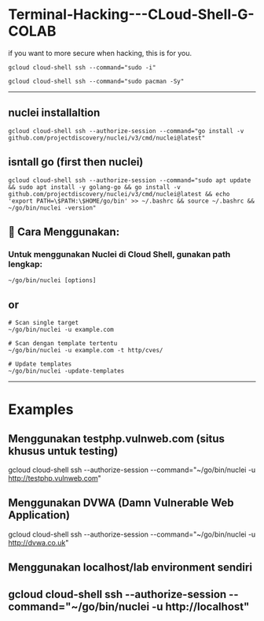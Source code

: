 # Terminal-Hacking---CLoud-Shell-G-COLAB
if you want to more secure when hacking, this is for you. 

```ad-quote
gcloud cloud-shell ssh --command="sudo -i"
```
```
gcloud cloud-shell ssh --command="sudo pacman -Sy"
```
---
## nuclei installaltion
  ```
gcloud cloud-shell ssh --authorize-session --command="go install -v github.com/projectdiscovery/nuclei/v3/cmd/nuclei@latest"
```
## isntall go (first then nuclei)
```
gcloud cloud-shell ssh --authorize-session --command="sudo apt update && sudo apt install -y golang-go && go install -v github.com/projectdiscovery/nuclei/v3/cmd/nuclei@latest && echo 'export PATH=\$PATH:\$HOME/go/bin' >> ~/.bashrc && source ~/.bashrc && ~/go/bin/nuclei -version"
```
## 🚀 Cara Menggunakan:
### Untuk menggunakan Nuclei di Cloud Shell, gunakan path lengkap:
```
~/go/bin/nuclei [options]
```
## or

```
# Scan single target
~/go/bin/nuclei -u example.com

# Scan dengan template tertentu
~/go/bin/nuclei -u example.com -t http/cves/

# Update templates
~/go/bin/nuclei -update-templates
```
---
# Examples
## Menggunakan testphp.vulnweb.com (situs khusus untuk testing)
gcloud cloud-shell ssh --authorize-session --command="~/go/bin/nuclei -u http://testphp.vulnweb.com"

## Menggunakan DVWA (Damn Vulnerable Web Application)
gcloud cloud-shell ssh --authorize-session --command="~/go/bin/nuclei -u http://dvwa.co.uk"

## Menggunakan localhost/lab environment sendiri
gcloud cloud-shell ssh --authorize-session --command="~/go/bin/nuclei -u http://localhost"
---



